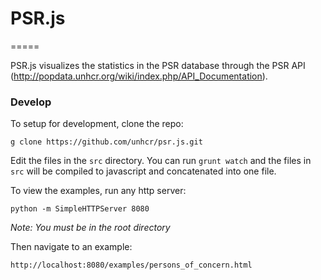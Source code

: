 # PSR.js
=====

PSR.js visualizes the statistics in the PSR database through the PSR API (http://popdata.unhcr.org/wiki/index.php/API_Documentation).

### Develop

To setup for development, clone the repo:

```
g clone https://github.com/unhcr/psr.js.git
```

Edit the files in the `src` directory. You can run `grunt watch` and the files in `src` will be compiled to javascript and concatenated into one file.

To view the examples, run any http server:

```
python -m SimpleHTTPServer 8080
```

_Note: You must be in the root directory_

Then navigate to an example:

```
http://localhost:8080/examples/persons_of_concern.html
```

